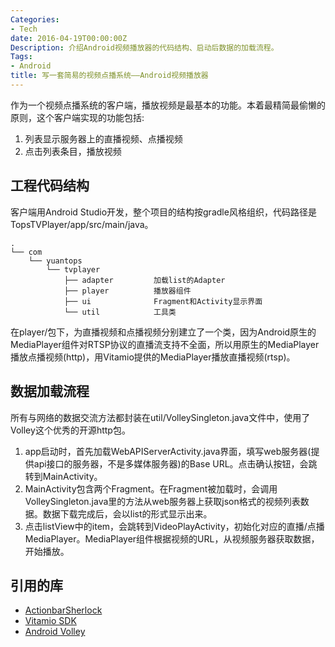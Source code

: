 ```yaml
---
Categories:
- Tech
date: 2016-04-19T00:00:00Z
Description: 介绍Android视频播放器的代码结构、启动后数据的加载流程。
Tags:
- Android
title: 写一套简易的视频点播系统——Android视频播放器
---
```


作为一个视频点播系统的客户端，播放视频是最基本的功能。本着最精简最偷懒的原则，这个客户端实现的功能包括:   

1.  列表显示服务器上的直播视频、点播视频   
2.  点击列表条目，播放视频   

## 工程代码结构<a id="sec-1-1" name="sec-1-1"></a>

客户端用Android Studio开发，整个项目的结构按gradle风格组织，代码路径是TopsTVPlayer/app/src/main/java。

    .
    └── com
        └── yuantops
            └── tvplayer      
                ├── adapter         加载list的Adapter
                ├── player          播放器组件
                ├── ui              Fragment和Activity显示界面
                └── util            工具类

在player/包下，为直播视频和点播视频分别建立了一个类，因为Android原生的MediaPlayer组件对RTSP协议的直播流支持不全面，所以用原生的MediaPlayer播放点播视频(http)，用Vitamio提供的MediaPlayer播放直播视频(rtsp)。

## 数据加载流程<a id="sec-1-2" name="sec-1-2"></a>

所有与网络的数据交流方法都封装在util/VolleySingleton.java文件中，使用了Volley这个优秀的开源http包。

1.  app启动时，首先加载WebAPIServerActivity.java界面，填写web服务器(提供api接口的服务器，不是多媒体服务器)的Base URL。点击确认按钮，会跳转到MainActivity。
2.  MainActivity包含两个Fragment。在Fragment被加载时，会调用VolleySingleton.java里的方法从web服务器上获取json格式的视频列表数据。数据下载完成后，会以list的形式显示出来。
3.  点击listView中的item，会跳转到VideoPlayActivity，初始化对应的直播/点播MediaPlayer。MediaPlayer组件根据视频的URL，从视频服务器获取数据，开始播放。

## 引用的库<a id="sec-1-3" name="sec-1-3"></a>

-   [ActionbarSherlock](http://actionbarsherlock.com/)
-   [Vitamio SDK](https://www.vitamio.org/en/)
-   [Android Volley](https://github.com/mcxiaoke/android-volley)

